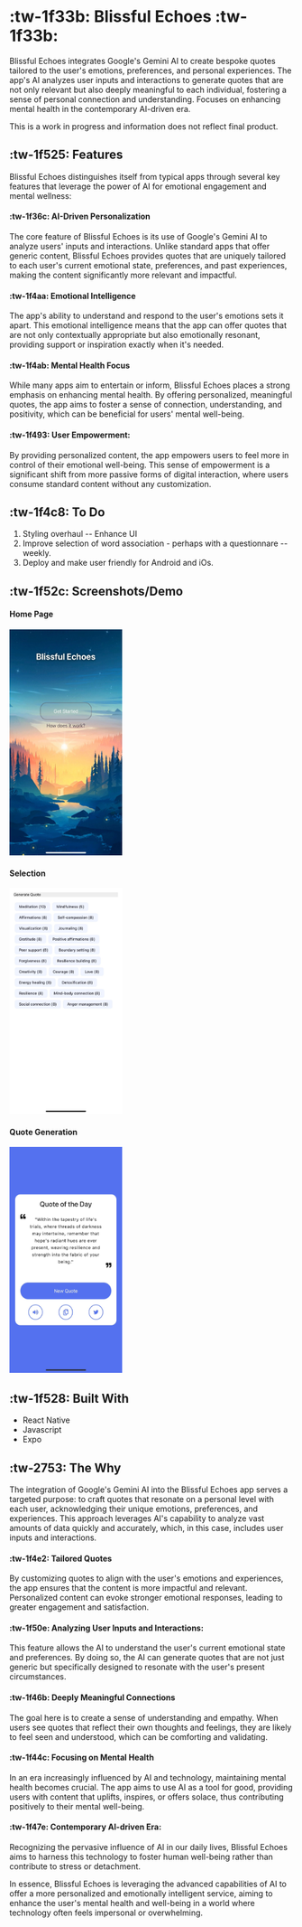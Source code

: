 #  :tw-1f33b: Blissful Echoes  :tw-1f33b:

Blissful Echoes integrates Google's Gemini AI to create bespoke quotes tailored to the user's emotions, preferences, and personal experiences. The app's AI analyzes user inputs and interactions to generate quotes that are not only relevant but also deeply meaningful to each individual, fostering a sense of personal connection and understanding. Focuses on enhancing mental health in the contemporary AI-driven era.

This is a work in progress and information does not reflect final product.

##  :tw-1f525:  Features 

Blissful Echoes distinguishes itself from typical apps through several key features that leverage the power of AI for emotional engagement and mental wellness:

#### :tw-1f36c: AI-Driven Personalization

The core feature of Blissful Echoes is its use of Google's Gemini AI to analyze users' inputs and interactions. Unlike standard apps that offer generic content, Blissful Echoes provides quotes that are uniquely tailored to each user's current emotional state, preferences, and past experiences, making the content significantly more relevant and impactful.

#### :tw-1f4aa: Emotional Intelligence

The app's ability to understand and respond to the user's emotions sets it apart. This emotional intelligence means that the app can offer quotes that are not only contextually appropriate but also emotionally resonant, providing support or inspiration exactly when it's needed.


####  :tw-1f4ab:  Mental Health Focus

While many apps aim to entertain or inform, Blissful Echoes places a strong emphasis on enhancing mental health. By offering personalized, meaningful quotes, the app aims to foster a sense of connection, understanding, and positivity, which can be beneficial for users' mental well-being.


#### :tw-1f493: User Empowerment:

By providing personalized content, the app empowers users to feel more in control of their emotional well-being. This sense of empowerment is a significant shift from more passive forms of digital interaction, where users consume standard content without any customization.

## :tw-1f4c8: To Do

1) Styling overhaul -- Enhance UI
2) Improve selection of word association - perhaps with a questionnare -- weekly.
3) Deploy and make user friendly for Android and iOs.


## :tw-1f52c: Screenshots/Demo

#### Home Page

<img src="assets/home-screen.jpg" width="200" height="400">

#### Selection

<img src="assets/word-selection.jpg" width="200" height="400">

#### Quote Generation

<img src="/assets/quote-generator.jpg" width="200" height="400">


## :tw-1f528: Built With

-  React Native 
-  Javascript
-  Expo
  
## :tw-2753: The Why

The integration of Google's Gemini AI into the Blissful Echoes app serves a targeted purpose: to craft quotes that resonate on a personal level with each user, acknowledging their unique emotions, preferences, and experiences. This approach leverages AI's capability to analyze vast amounts of data quickly and accurately, which, in this case, includes user inputs and interactions.

#### :tw-1f4e2: Tailored Quotes

By customizing quotes to align with the user's emotions and experiences, the app ensures that the content is more impactful and relevant. Personalized content can evoke stronger emotional responses, leading to greater engagement and satisfaction.

####  :tw-1f50e: Analyzing User Inputs and Interactions:

This feature allows the AI to understand the user's current emotional state and preferences. By doing so, the AI can generate quotes that are not just generic but specifically designed to resonate with the user's present circumstances.

####  :tw-1f46b: Deeply Meaningful Connections

The goal here is to create a sense of understanding and empathy. When users see quotes that reflect their own thoughts and feelings, they are likely to feel seen and understood, which can be comforting and validating.

#### :tw-1f44c: Focusing on Mental Health

In an era increasingly influenced by AI and technology, maintaining mental health becomes crucial. The app aims to use AI as a tool for good, providing users with content that uplifts, inspires, or offers solace, thus contributing positively to their mental well-being.

#### :tw-1f47e: Contemporary AI-driven Era:

Recognizing the pervasive influence of AI in our daily lives, Blissful Echoes aims to harness this technology to foster human well-being rather than contribute to stress or detachment.


In essence, Blissful Echoes is leveraging the advanced capabilities of AI to offer a more personalized and emotionally intelligent service, aiming to enhance the user's mental health and well-being in a world where technology often feels impersonal or overwhelming.
